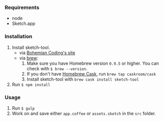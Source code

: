 ### Requirements

* node
* Sketch.app

### Installation

1. Install sketch-tool.
    * via [Bohemian Coding's site](http://www.sketchapp.com/tool/)
    * via [brew](http://brew.sh/):
      1. Make sure you have Homebrew version `0.9.5` or higher. You can check with `$ brew --version`.
      2. If you don't have [Homebrew Cask](http://caskroom.io/), run `brew tap caskroom/cask`
      3. Install sketch-tool with `brew cask install sketch-tool`
2. Run `$ npm install`

### Usage

1. Run `$ gulp`
2. Work on and save either `app.coffee` or `assets.sketch` in the `src` folder.
